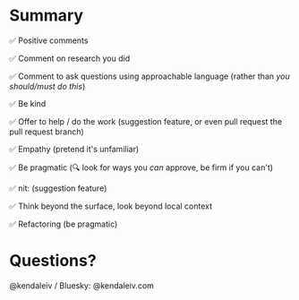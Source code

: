 # Summary

✅ Positive comments

✅ Comment on research you did

✅ Comment to ask questions using approachable language (rather than *you should/must do this*)

✅ Be kind

✅ Offer to help / do the work (suggestion feature, or even pull request the pull request branch)

✅ Empathy (pretend it's unfamiliar)

✅ Be pragmatic (🔍 look for ways you *can* approve, be firm if you can't)

✅ nit: (suggestion feature)

✅ Think beyond the surface, look beyond local context

✅ Refactoring (be pragmatic)

# Questions?

@kendaleiv / Bluesky: @kendaleiv.com
